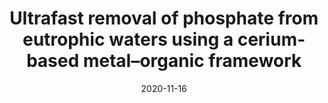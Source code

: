 ---
title: "Ultrafast removal of phosphate from eutrophic waters using a cerium-based metal–organic framework"
collection: publications
category: manuscripts
permalink: /publication/ce_mof
excerpt: 'Density Functional Theory calculations assessing the thermodynamics and kinetics of phosphate removal using a cerium-based metal–organic framework'
date: 2020-11-16
venue: 'ACS Applied Materials & Interfaces'
# slidesurl: 'http://academicpages.github.io/files/slides1.pdf'
paperurl: 'https://pubs.acs.org/doi/abs/10.1021/acsami.0c16477'
citation: ''
---